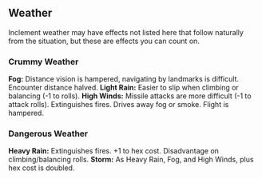 ## Weather

Inclement weather may have effects not listed here that follow naturally from the situation, but these are effects you can count on.


### Crummy Weather

**Fog:** Distance vision is hampered, navigating by landmarks is difficult. Encounter distance halved.
**Light Rain:** Easier to slip when climbing or balancing (-1 to rolls).
**High Winds:** Missile attacks are more difficult (-1 to attack rolls). Extinguishes fires. Drives away fog or smoke. Flight is hampered.

### Dangerous Weather

**Heavy Rain:** Extinguishes fires. +1 to hex cost. Disadvantage on climbing/balancing rolls.
**Storm:** As Heavy Rain, Fog, and High Winds, plus hex cost is doubled.